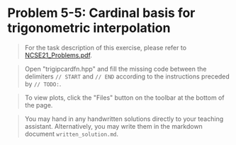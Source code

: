 # Problem 5-5: Cardinal basis for trigonometric interpolation

> For the task description of this exercise, please refer to [NCSE21_Problems.pdf](
https://www.sam.math.ethz.ch/~grsam/NCSE21/HOMEWORK/NCSE21_Problems.pdf).

> Open "trigipcardfn.hpp" and fill the missing code between the delimiters `// START` and `// END` according to the instructions preceded by `// TODO:`.  

> To view plots, click the "Files" button on the toolbar at the bottom of the page.

> You may hand in any handwritten solutions directly to your teaching assistant. Alternatively, you may write them in the markdown document `written_solution.md`.
